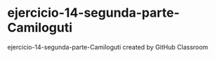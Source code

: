 # ejercicio-14-segunda-parte-Camiloguti
ejercicio-14-segunda-parte-Camiloguti created by GitHub Classroom
